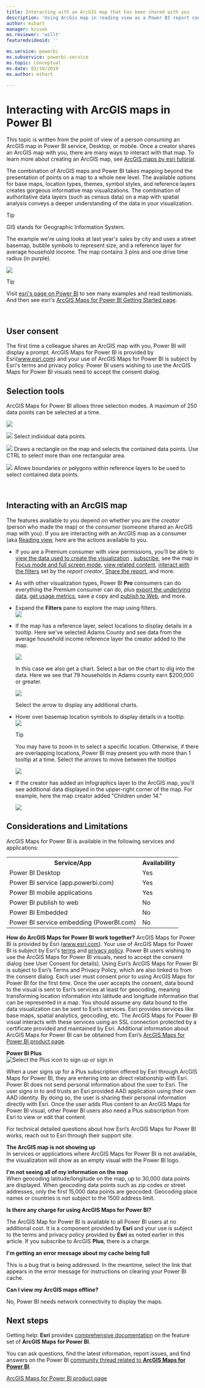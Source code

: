 ```yaml
---
title: Interacting with an ArcGIS map that has been shared with you
description: 'Using ArcGis map in reading view as a Power BI report consumer'
author: mihart
manager: kvivek
ms.reviewer: 'willt'
featuredvideoid: ''

ms.service: powerbi
ms.subservice: powerbi-service
ms.topic: conceptual
ms.date: 02/10/2019
ms.author: mihart

---
```

# Interacting with ArcGIS maps in Power BI
This topic is written from the point of view of a person *consuming* an ArcGIS map in Power BI service, Desktop, or mobile. Once a creator shares an ArcGIS map with you, there are many ways to interact with that map.  To learn more about creating an ArcGIS map, see [ArcGIS maps by esri tutorial](../visuals/power-bi-visualization-arcgis.md).

The combination of ArcGIS maps and Power BI takes mapping beyond the presentation of points on a map to a whole new level. The available options for base maps, location types, themes, symbol styles, and reference layers creates gorgeous informative map visualizations. The combination of authoritative data layers (such as census data) on a map with spatial analysis conveys a deeper understanding of the data in your visualization.

> [!TIP]
> GIS stands for Geographic Information System.
> 

The example we're using looks at last year's sales by city and uses a street basemap, bubble symbols to represent size, and a reference layer for average household income. The map contains 3 pins and one drive time radius (in purple).

![](media/power-bi-visualizations-arcgis/power-bi-arcgis-esri-new.png)

> [!TIP]
> Visit [esri's page on Power BI](https://www.esri.com/powerbi) to see many examples and read testimonials. And then see esri's [ArcGIS Maps for Power BI Getting Started page](https://doc.arcgis.com/en/maps-for-powerbi/get-started/about-maps-for-power-bi.htm).
> 
> 

<br/>

## User consent
The first time a colleague shares an ArcGIS map with you, Power BI will display a prompt. ArcGIS Maps for Power BI is provided by Esri(www.esri.com) and your use of ArcGIS Maps for Power BI is subject by Esri's terms and privacy policy. Power BI users wishing to use the ArcGIS Maps for Power BI visuals need to accept the consent dialog.

## Selection tools
ArcGIS Maps for Power BI allows three selection modes. A maximum of 250 data points can be selected at a time.

![](media/power-bi-visualizations-arcgis/power-bi-esri-selection-tools2.png)

![](media/power-bi-visualizations-arcgis/power-bi-esri-selection-single2.png) Select individual data points.

![](media/power-bi-visualizations-arcgis/power-bi-esri-selection-marquee2.png) Draws a rectangle on the map and selects the contained data points. Use CTRL to select more than one rectangular area.

![](media/power-bi-visualizations-arcgis/power-bi-esri-selection-reference-layer2.png) Allows boundaries or polygons within reference layers to be used to select contained data points.

<br/>

## Interacting with an ArcGIS map
The features available to you depend on whether you are the *creator* (person who made the map) or the *consumer* (someone shared an ArcGIS map with you). If you are interacting with an ArcGIS map as a consumer (aka [Reading view](../consumer/end-user-reading-view.md), here are the actions available to you.

* If you are a Premium consumer with *view* permissions, you'll be able to [view the data used to create the visualization](../consumer/end-user-show-data.md) , [subscribe](../consumer/end-user-subscribe.md), see the map in [Focus mode and full screen mode](../consumer/end-user-focus.md), [view related content](../consumer/end-user-related.md), [interact with the filters](../consumer/end-user-report-filter.md) set by the *report creator*, [Share the report](../service-share-reports.md), and more.

* As with other visualization types, Power BI **Pro** consumers can do everything the Premium consumer can do, plus [export the underlying data](../visuals/power-bi-visualization-export-data.md), [get usage metrics](../service-usage-metrics.md), save a copy and [publish to Web](../service-publish-to-web.md), and more.

    
* Expand the **Filters** pane to explore the map using filters.   
    ![](media/power-bi-visualizations-arcgis/power-bi-filter-newer.png)  
* If the map has a reference layer, select locations to display details in a tooltip. Here we've selected Adams County and see data from the average household income reference layer the creator added to the map.
  
    ![](media/power-bi-visualizations-arcgis/power-bi-reference-layer.png)  
  
    In this case we also get a chart. Select a bar on the chart to dig into the data. Here we see that 79 households in Adams county earn $200,000 or greater.
  
    ![](media/power-bi-visualizations-arcgis/power-bi-tooltip-chart.png)
  
    Select the arrow to display any additional charts.
* Hover over basemap location symbols to display details in a tooltip.     
  ![](media/power-bi-visualizations-arcgis/power-bi-arcgis-hover.png)
  
  > [!TIP]
  > You may have to zoom in to select a specific location.  Otherwise, if there are overlapping locations, Power BI may present you with more than 1 tooltip at a time. Select the arrows to move between the tooltips
  > 
  > ![](media/power-bi-visualizations-arcgis/power-bi-3-screens.png)
  > 
  > 
* If the creator has added an Infographics layer to the ArcGIS map, you'll see additional data displayed in the upper-right corner of the map.  For example, here the map creator added "Children under 14."
  
    ![](media/power-bi-visualizations-arcgis/power-bi-demographics.png)

## Considerations and Limitations
ArcGIS Maps for Power BI is available in the following services and applications:

<table>
<tr><th>Service/App</th><th>Availability</th></tr>
<tr>
<td>Power BI Desktop</td>
<td>Yes</td>
</tr>
<tr>
<td>Power BI service (app.powerbi.com)</td>
<td>Yes</td>
</tr>
<tr>
<td>Power BI mobile applications</td>
<td>Yes</td>
</tr>
<tr>
<td>Power BI publish to web</td>
<td>No</td>
</tr>
<tr>
<td>Power BI Embedded</td>
<td>No</td>
</tr>
<tr>
<td>Power BI service embedding (PowerBI.com)</td>
<td>No</td>
</tr>
</table>

**How do ArcGIS Maps for Power BI work together?**
ArcGIS Maps for Power BI is provided by Esri (www.esri.com). Your use of ArcGIS Maps for Power BI is subject by Esri's [terms](https://go.microsoft.com/fwlink/?LinkID=8263222) and [privacy policy](https://go.microsoft.com/fwlink/?LinkID=826323). Power BI users wishing to use the ArcGIS Maps for Power BI visuals, need to accept the consent dialog (see User Consent for details).  Using Esri’s ArcGIS Maps for Power BI is subject to Esri’s Terms and Privacy Policy, which are also linked to from the consent dialog. Each user must consent prior to using ArcGIS Maps for Power BI for the first time. Once the user accepts the consent, data bound to the visual is sent to Esri’s services at least for geocoding, meaning transforming location information into latitude and longitude information that can be represented in a map. You should assume any data bound to the data visualization can be sent to Esri’s services. Esri provides services like base maps, spatial analytics, geocoding, etc. The ArcGIS Maps for Power BI visual interacts with these services using an SSL connection protected by a certificate provided and maintained by Esri. Additional information about ArcGIS Maps for Power BI can be obtained from Esri’s [ArcGIS Maps for Power BI product page](https://www.esri.com/powerbi).

**Power BI Plus**    
![Select the Plus icon to sign up or sign in](media/power-bi-visualizations-arcgis/power-bi-plus.png)

When a user signs up for a Plus subscription offered by Esri through ArcGIS Maps for Power BI, they are entering into an direct relationship with Esri. Power BI does not send personal information about the user to Esri. The user signs in to and trusts an Esri provided AAD application using their own AAD identity. By doing so, the user is sharing their personal information directly with Esri. Once the user adds Plus content to an ArcGIS Maps for Power BI visual, other Power BI users also need a Plus subscription from Esri to view or edit that content. 

For technical detailed questions about how Esri’s ArcGIS Maps for Power BI works, reach out to Esri through their support site.

**The ArcGIS map is not showing up**    
In services or applications where ArcGIS Maps for Power BI is not available, the visualization will show as an empty visual with the Power BI logo.

**I'm not seeing all of my information on the map**    
When geocoding latitude/longitude on the map, up to 30,000 data points are displayed. When geocoding data points such as zip codes or street addresses, only the first 15,000 data points are geocoded. Geocoding place names or countries is not subject to the 1500 address limit.

**Is there any charge for using ArcGIS Maps for Power BI?**

The ArcGIS Map for Power BI is available to all Power BI users at no additional cost. It is a component provided by **Esri** and your use is subject to the terms and privacy policy provided by **Esri** as noted earlier in this article. If you subscribe to ArcGIS **Plus**, there is a charge.

**I'm getting an error message about my cache being full**

This is a bug that is being addressed.  In the meantime, select the link that appears in the error message for instructions on clearing your Power BI cache.

**Can I view my ArcGIS maps offline?**

No, Power BI needs network connectivity to display the maps.

## Next steps
Getting help: **Esri** provides [comprehensive documentation](https://go.microsoft.com/fwlink/?LinkID=828772) on the feature set of **ArcGIS Maps for Power BI**.

You can ask questions, find the latest information, report issues, and find answers on the Power BI [community thread related to **ArcGIS Maps for Power BI**](https://go.microsoft.com/fwlink/?LinkID=828771).


[ArcGIS Maps for Power BI product page](https://www.esri.com/powerbi)
